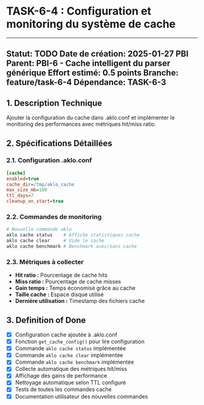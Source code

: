 # TASK-6-4 : Configuration et monitoring du système de cache

---
**Statut:** TODO
**Date de création:** 2025-01-27
**PBI Parent:** PBI-6 - Cache intelligent du parser générique
**Effort estimé:** 0.5 points
**Branche:** feature/task-6-4
**Dépendance:** TASK-6-3
---

## 1. Description Technique

Ajouter la configuration du cache dans .aklo.conf et implémenter le monitoring des performances avec métriques hit/miss ratio.

## 2. Spécifications Détaillées

### 2.1. Configuration .aklo.conf

```ini
[cache]
enabled=true
cache_dir=/tmp/aklo_cache
max_size_mb=100
ttl_days=7
cleanup_on_start=true
```

### 2.2. Commandes de monitoring

```bash
# Nouvelle commande aklo
aklo cache status    # Affiche statistiques cache
aklo cache clear     # Vide le cache
aklo cache benchmark # Benchmark avec/sans cache
```

### 2.3. Métriques à collecter

- **Hit ratio :** Pourcentage de cache hits
- **Miss ratio :** Pourcentage de cache misses  
- **Gain temps :** Temps économisé grâce au cache
- **Taille cache :** Espace disque utilisé
- **Dernière utilisation :** Timestamp des fichiers cache

## 3. Definition of Done

- [x] Configuration cache ajoutée à .aklo.conf
- [x] Fonction `get_cache_config()` pour lire configuration
- [x] Commande `aklo cache status` implémentée
- [x] Commande `aklo cache clear` implémentée  
- [x] Commande `aklo cache benchmark` implémentée
- [x] Collecte automatique des métriques hit/miss
- [x] Affichage des gains de performance
- [x] Nettoyage automatique selon TTL configuré
- [x] Tests de toutes les commandes cache
- [x] Documentation utilisateur des nouvelles commandes